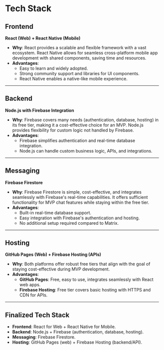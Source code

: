 # Tech Stack

## Frontend
**React (Web) + React Native (Mobile)**  
- **Why**: React provides a scalable and flexible framework with a vast ecosystem. React Native allows for seamless cross-platform mobile app development with shared components, saving time and resources.
- **Advantages**:
  - Easy to learn and widely adopted.
  - Strong community support and libraries for UI components.
  - React Native enables a native-like mobile experience.

---

## Backend
**Node.js with Firebase Integration**  
- **Why**: Firebase covers many needs (authentication, database, hosting) in its free tier, making it a cost-effective choice for an MVP. Node.js provides flexibility for custom logic not handled by Firebase.
- **Advantages**:
  - Firebase simplifies authentication and real-time database integration.
  - Node.js can handle custom business logic, APIs, and integrations.

---

## Messaging
**Firebase Firestore**  
- **Why**: Firebase Firestore is simple, cost-effective, and integrates seamlessly with Firebase's real-time capabilities. It offers sufficient functionality for MVP chat features while staying within the free tier.
- **Advantages**:
  - Built-in real-time database support.
  - Easy integration with Firebase's authentication and hosting.
  - No additional setup required compared to Matrix.

---

## Hosting
**GitHub Pages (Web) + Firebase Hosting (APIs)**  
- **Why**: Both platforms offer robust free tiers that align with the goal of staying cost-effective during MVP development.
- **Advantages**:
  - **GitHub Pages**: Free, easy to use, integrates seamlessly with React web apps.
  - **Firebase Hosting**: Free tier covers basic hosting with HTTPS and CDN for APIs.

---

## Finalized Tech Stack
- **Frontend**: React for Web + React Native for Mobile.
- **Backend**: Node.js + Firebase (authentication, database, hosting).
- **Messaging**: Firebase Firestore.
- **Hosting**: GitHub Pages (web) + Firebase Hosting (backend/API).
